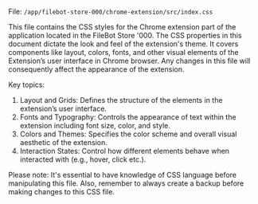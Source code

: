 File: `/app/filebot-store-000/chrome-extension/src/index.css`

This file contains the CSS styles for the Chrome extension part of the application located in the FileBot Store '000. The CSS properties in this document dictate the look and feel of the extension's theme. It covers components like layout, colors, fonts, and other visual elements of the Extension’s user interface in Chrome browser. Any changes in this file will consequently affect the appearance of the extension. 

Key topics:
1. Layout and Grids: Defines the structure of the elements in the extension’s user interface.
2. Fonts and Typography: Controls the appearance of text within the extension including font size, color, and style.
3. Colors and Themes: Specifies the color scheme and overall visual aesthetic of the extension.
4. Interaction States: Control how different elements behave when interacted with (e.g., hover, click etc.).

Please note: It's essential to have knowledge of CSS language before manipulating this file. Also, remember to always create a backup before making changes to this CSS file.